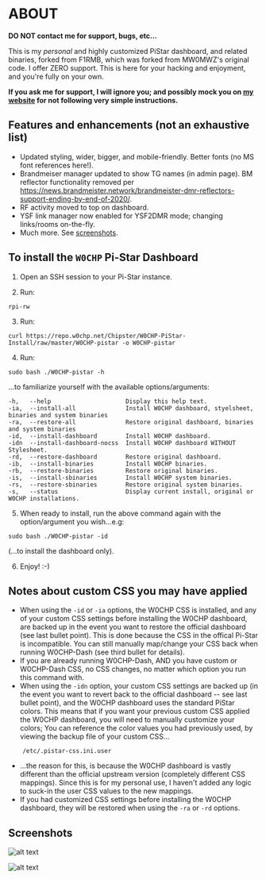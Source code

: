 # ABOUT

**DO NOT contact me for support, bugs, etc...**

This is my *personal* and highly customized PiStar dashboard, and related
binaries, forked from F1RMB, which was forked from MW0MWZ's original code.  I
offer ZERO support. This is here for your hacking and enjoyment, and you're
fully on your own.

**If you ask me for support, I will ignore you; and possibly mock you on [my
website](https://w0chp.net) for not following very simple instructions.**

## Features and enhancements (not an exhaustive list)

  * Updated styling, wider, bigger, and mobile-friendly. Better fonts (no MS font references here!).
  * Brandmeiser manager updated to show TG names (in admin page). BM reflector
    functionality removed per <https://news.brandmeister.network/brandmeister-dmr-reflectors-support-ending-by-end-of-2020/>.
  * RF activity moved to top on dashboard.
  * YSF link manager now enabled for YSF2DMR mode; changing links/rooms on-the-fly.
  * Much more. See [screenshots](#https://repo.w0chp.net/Chipster/W0CHP-PiStar-Dash#screenshots).

## To install the `W0CHP` Pi-Star Dashboard

1. Open an SSH session to your Pi-Star instance.

2. Run:

```text
rpi-rw
```

3. Run:

```text
curl https://repo.w0chp.net/Chipster/W0CHP-PiStar-Install/raw/master/W0CHP-pistar -o W0CHP-pistar
```
4. Run:

```text
sudo bash ./W0CHP-pistar -h
```
...to familiarize yourself with the available options/arguments:

```text
-h,   --help                     Display this help text.
-ia,  --install-all              Install W0CHP dashboard, styelsheet, binaries and system binaries
-ra,  --restore-all              Restore original dashboard, binaries and system binaries
-id,  --install-dashboard        Install W0CHP dashboard.
-idn  --install-dashboard-nocss  Install W0CHP dashboard WITHOUT Stylesheet.
-rd,  --restore-dashboard        Restore original dashboard.
-ib,  --install-binaries         Install W0CHP binaries.
-rb,  --restore-binaries         Restore original binaries.
-is,  --install-sbinaries        Install W0CHP system binaries.
-rs,  --restore-sbinaries        Restore original system binaries.
-s,   --status                   Display current install, original or W0CHP installations.
```

5. When ready to install, run the above command again with the option/argument you wish...e.g:

```text
sudo bash ./W0CHP-pistar -id
```

(...to install the dashboard only).

6. Enjoy! :-)

## Notes about custom CSS you may have applied

  * When using the `-id` or `-ia` options, the W0CHP CSS is installed, and any of your custom CSS settings
    before installing the W0CHP dashboard, are backed up in the event you want to restore the official dashboard
    (see last bullet point). This is done because the CSS in the offical Pi-Star is incompatible. You can still
    manually map/change your CSS back when running W0CHP-Dash (see third bullet for details).
  * If you are already running W0CHP-Dash, AND you have custom or W0CHP-Dash CSS, no CSS changes, no matter which
    option you run this command with.
  * When using the `-idn` option, your custom CSS settings are backed up (in the event you want to revert back
    to the official dashboard -- see last bullet point), and the W0CHP dashboard uses the standard PiStar colors.
    This means that if you want your previous custom CSS applied the W0CHP dashboard, you will need to manually
    customize your colors; You can reference the color values you had previously used, by viewing the backup file of
    your custom CSS...

```text
    /etc/.pistar-css.ini.user
```

  * ...the reason for this, is because the W0CHP dashboard is vastly different than the official upstream version
    (completely different CSS mappings). Since this is for my personal use, I haven't added any logic to suck-in
    the user CSS values to the new mappings.
  * If you had customized CSS settings before installing the W0CHP dashboard, they will be restored when
    using the `-ra` or `-rd` options.

## Screenshots

![alt text](https://w0chp.net/img/W0CHP_Dash.png "W0CHP Dashboard")

![alt text](https://w0chp.net/img/W0CHP_Admin.png "W0CHP Admin Page")

